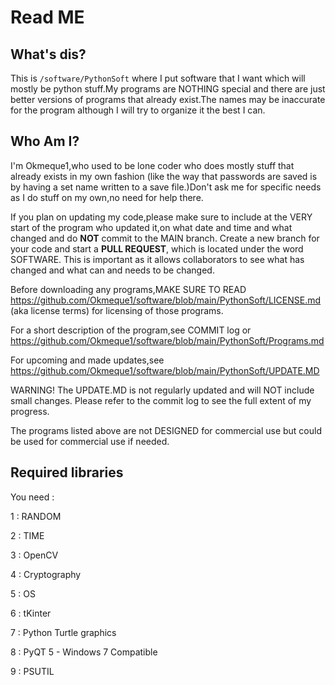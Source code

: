 # Read ME

## What's dis?

This is `/software/PythonSoft` where I put software that I want which will mostly be python stuff.My programs are NOTHING special and there are just better versions of programs that 
already exist.The names may be inaccurate for the program although I will try to organize it the best I can.

## Who Am I?

I'm Okmeque1,who used to be lone coder who does mostly stuff that already exists in my own fashion (like the way that passwords are saved is by having a set name written to a save file.)Don't ask me for specific needs as I do stuff on my own,no need for help there.

If you plan on updating my code,please make sure to include at the VERY start of the program who updated it,on what date and time and what changed and do **NOT** commit to the MAIN branch. Create a new branch for your code and start a **PULL REQUEST**, which is located under the word SOFTWARE. This is important as it allows collaborators to see what has changed and what can and needs to be changed. 

Before downloading any programs,MAKE SURE TO READ https://github.com/Okmeque1/software/blob/main/PythonSoft/LICENSE.md (aka license terms) for licensing of those programs.

For a short description of the program,see COMMIT log or https://github.com/Okmeque1/software/blob/main/PythonSoft/Programs.md

For upcoming and made updates,see https://github.com/Okmeque1/software/blob/main/PythonSoft/UPDATE.MD 

WARNING! The UPDATE.MD is not regularly updated and will NOT include small changes. Please refer to the commit log to see the full extent of my progress.

The programs listed above are not DESIGNED for commercial use but could be used for commercial use if needed.


## Required libraries

You need : 

1 : RANDOM


2 : TIME


3 : OpenCV


4 : Cryptography


5 : OS


6 : tKinter


7 : Python Turtle graphics


8 : PyQT 5 - Windows 7 Compatible


9 : PSUTIL
